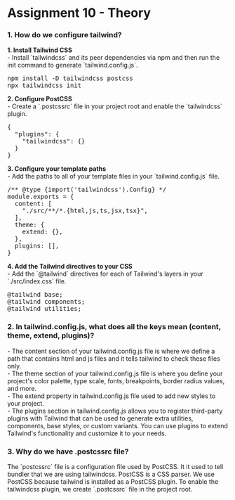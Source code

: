 # Assignment 10 - Theory

<h3>1. How do we configure tailwind?</h3>
<p><Strong>1. Install Tailwind CSS</strong><br/>
- Install `tailwindcss` and its peer dependencies via npm and then run the init command to generate `tailwind.config.js`.<br/>
<pre>
npm install -D tailwindcss postcss
npx tailwindcss init
</pre>
</p>
<p><Strong>2. Configure PostCSS</strong><br/>
- Create a `.postcssrc` file in your project root and enable the `tailwindcss` plugin.<br/>
<pre>
{
  "plugins": {
    "tailwindcss": {}
  }
}
</pre>
</p>
<p><Strong>3. Configure your template paths</strong><br/>
- Add the paths to all of your template files in your `tailwind.config.js` file.<br/>
<pre>
/** @type {import('tailwindcss').Config} */
module.exports = {
  content: [
    "./src/**/*.{html,js,ts,jsx,tsx}",
  ],
  theme: {
    extend: {},
  },
  plugins: [],
}
</pre>
</p>
<p><Strong>4. Add the Tailwind directives to your CSS</strong><br/>
- Add the `@tailwind` directives for each of Tailwind's layers in your `./src/index.css` file.<br/>
<pre>
@tailwind base;
@tailwind components;
@tailwind utilities;
</pre>
</p>

<h3>2. In tailwind.config.js, what does all the keys mean (content, theme, extend, plugins)?</h3>
<p>- The content section of your tailwind.config.js file is where we define a path that contains html and js files and it tells tailwind to check these files only.<br/>
- The theme section of your tailwind.config.js file is where you define your project's color palette, type scale, fonts, breakpoints, border radius values, and more.<br/>
- The extend property in tailwind.config.js file used to add new styles to your project.<br/>
- The plugins section in tailwind.config.js allows you to register third-party plugins with Tailwind that can be used to generate extra utilities, components, base styles, or custom variants. You can use plugins to extend Tailwind's functionality and customize it to your needs.
</p>

<h3>3. Why do we have .postcssrc file?</h3>
<p>The `postcssrc` file is a configuration file used by PostCSS. It it used to tell bundler that we are using tailwindcss. PostCSS is a CSS parser. We use PostCSS because tailwind is installed as a PostCSS plugin. To enable the tailwindcss plugin, we create `.postcssrc` file in the project root.</p>
